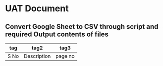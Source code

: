 # UAT Document
## Convert Google Sheet to CSV through script and required Output contents of files
|tag|tag2                                                                                         |tag3|
|---|---------------------------------------------------------------------------------------------|---|
|S No|Description|page no|



